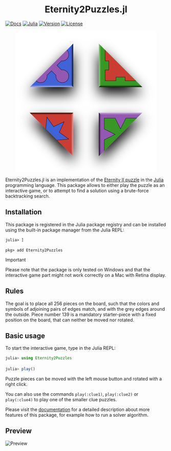 <p>
  <h1 align="center">Eternity2Puzzles.jl</h1>
</p>

[![Docs](https://img.shields.io/badge/docs-dev-blue.svg)](https://jwortmann.github.io/Eternity2Puzzles.jl/)
[![Julia](https://img.shields.io/badge/Julia-1.10%2B-9558b2.svg)](https://julialang.org/)
[![Version](https://juliahub.com/docs/General/Eternity2Puzzles/stable/version.svg)](https://juliahub.com/ui/Packages/General/Eternity2Puzzles)
[![License](https://img.shields.io/github/license/jwortmann/Eternity2Puzzles.jl)](https://github.com/jwortmann/Eternity2Puzzles.jl/blob/main/LICENSE)

<p align="center">
  <img src="svg/logo.svg">
</p>

Eternity2Puzzles.jl is an implementation of the [Eternity II puzzle](https://en.wikipedia.org/wiki/Eternity_II_puzzle) in the [Julia](https://julialang.org/) programming language.
This package allows to either play the puzzle as an interactive game, or to attempt to find a solution using a brute-force backtracking search.


## Installation

This package is registered in the Julia package registry and can be installed using the built-in package manager from the Julia REPL:

```
julia> ]

pkg> add Eternity2Puzzles
```

> [!IMPORTANT]
> Please note that the package is only tested on Windows and that the interactive game part might not work correctly on a Mac with Retina display.


## Rules

The goal is to place all 256 pieces on the board, such that the colors and symbols of adjoining pairs of edges match, and with the grey edges around the outside.
Piece number 139 is a mandatory starter-piece with a fixed position on the board, that can neither be moved nor rotated.


## Basic usage

To start the interactive game, type in the Julia REPL:

```julia
julia> using Eternity2Puzzles

julia> play()
```

Puzzle pieces can be moved with the left mouse button and rotated with a right click.

You can also use the commands `play(:clue1)`, `play(:clue2)` or `play(:clue4)` to play one of the smaller clue puzzles.

Please visit the [documentation](https://jwortmann.github.io/Eternity2Puzzles.jl/) for a detailed description about more features of this package, for example how to run a solver algorithm.


## Preview

![Preview](img/preview.png)
